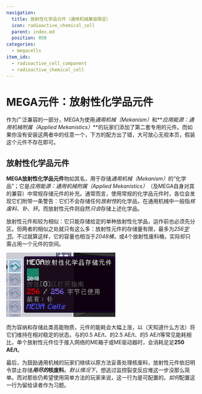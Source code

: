 ```yaml
---
navigation:
  title: 放射性化学品元件（通用机械兼容限定）
  icon: radioactive_chemical_cell
  parent: index.md
  position: 050
categories:
  - megacells
item_ids:
  - radioactive_cell_component
  - radioactive_chemical_cell
---
```


# MEGA元件：放射性化学品元件

作为广泛兼容的一部分，MEGA为使用&zwnj;*通用机械（Mekanism）*&zwnj;和**_应用能源：通用机械附属（Applied Mekanistics）_**的玩家们添加了第二套专用的元件。而如果你没有安装这两者中的任意一个，下方的配方出了错，大可放心无视本页，假装这个元件不存在即可。

## 放射性化学品元件

<Row>
  <ItemImage id="radioactive_cell_component" scale="3" />
  <ItemImage id="radioactive_chemical_cell" scale="3" />
</Row>

**MEGA放射性化学品元件**物如其名，用于存储&zwnj;*通用机械（Mekanism）*&zwnj;的“化学品”；它是&zwnj;*应用能源：通用机械附属（Applied Mekanistics）*&zwnj;（及MEGA自身对其的兼容）中常规存储元件的补充。通常而言，使用常规的化学品元件时，各位会发现它们附带一条警告：它们不会存储任何*放射性*的化学品，在通用机械中一般指*核废料*、*钋*、*钚*。而放射性元件则自然*只会*存储上述化学品。

<Row>
  <RecipeFor id="radioactive_cell_component" />
  <RecipeFor id="radioactive_chemical_cell" />
</Row>

放射性元件和<ItemLink id="megacells:bulk_item_cell" />较为相似：它只能存储给定的单种放射性化学品，运作前也必须先分区。但两者的相似之处就只有这么多：放射性元件的存储量有限，最多为*256[字节](ae2:ae2-mechanics/bytes-and-types.md)*。不过就算这样，它的容量也相当于*2048桶*，或4个放射性废料桶，实际却只需占用一个元件的空间。

![装有钋的放射性元件](assets/diagrams/radioactive_cell.png)

而为容纳和存储此类高能物质，元件的能耗会大幅上涨，以（天知道什么方法）将它们维持在相对稳定的状态。与<ItemLink id="ae2:item_storage_cell_1k" />的0.5 AE/t、<ItemLink id="ae2:item_storage_cell_256k" />的2.5 AE/t、<ItemLink id="megacells:item_storage_cell_256m" />的5 AE/t等常见能耗相比，单个放射性元件位于接入网络的ME箱子或ME驱动器时，会消耗足足**250 AE/t**。

最后，为鼓励通用机械的玩家们继续以原方法妥善处理核废料，放射性元件依旧明令禁止存储&zwnj;***用尽的*核废料**。*默认情况下*，想逃过监控裂变反应堆这一步没那么简单。而对那些仍希望使用简单方法的玩家来说，这一行为是可配置的。*如何*配置这一行为留给读者作为习题。
